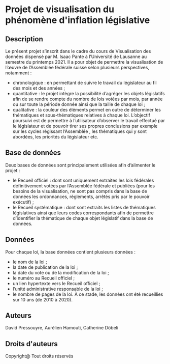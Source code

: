 # Projet de visualisation du phénomène d'inflation législative

## Description
Le présent projet s’inscrit dans le cadre du cours de Visualisation des données dispensé par M. Isaac Pante à l’Université de Lausanne au semestre du printemps 2021. Il a pour objet de permettre la visualisation de l’œuvre de l’Assemblée fédérale suisse selon plusieurs perspectives, notamment : 
-	chronologique : en permettant de suivre le travail du législateur au fil des mois et des années ; 
-	quantitative : le projet intègre la possibilité d’agréger les objets législatifs afin de se rendre compte du nombre de lois votées par mois, par année ou sur toute la période donnée ainsi que la taille de chaque loi ; 
-	qualitative : la couleur des éléments permet en outre de déterminer les thématiques et sous-thématiques relatives à chaque loi.
L’objectif poursuivi est de permettre à l’utilisateur d’observer le travail effectué par le législateur et de pouvoir tirer ses propres conclusions par exemple sur les cycles régissant l’Assemblée , les thématiques qui y sont abordées, les priorités du législateur etc. 

## Base de données
Deux bases de données sont principalement utilisées afin d’alimenter le projet : 
-	le Recueil officiel : dont sont uniquement extraites les lois fédérales définitivement votées par l’Assemblée fédérale et publiées (pour les besoins de la visualisation, ne sont pas compris dans la base de données les ordonnances, règlements, arrêtés pris par le pouvoir exécutif) ; 
-	le Recueil systématique : dont sont extraits les listes de thématiques législatives ainsi que leurs codes correspondants afin de permettre d’identifier la thématique de chaque objet législatif dans la base de données.

## Données
Pour chaque loi, la base données contient plusieurs données : 
-	le nom de la loi ;
-	la date de publication de la loi ;
-	la date du vote ou de la modification de la loi ;
-	le numéro au Recueil officiel ;
-	un lien hypertexte vers le Recueil officiel ;
-	l’unité administrative responsable de la loi ; 
-	le nombre de pages de la loi.
À ce stade, les données ont été recueillies sur 10 ans (de 2010 à 2020).

## Auteurs
David Pressouyre, Aurélien Hamouti, Catherine Döbeli

## Droits d'auteurs
Copyright@ Tout droits réservés
